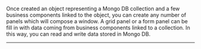 Once created an object representing a Mongo DB collection and a few business components linked to the object, you can create any number of panels which will compose a window.
A grid panel or a form panel can be fill in with data coming from business components linked to a collection.
In this way, you can read and write data stored in Mongo DB.


                

---


